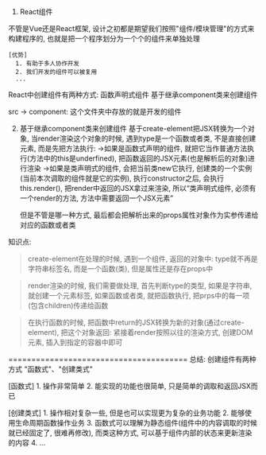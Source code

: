 1. React组件

  不管是Vue还是React框架, 设计之初都是期望我们按照"组件/模块管理"的方式来构建程序的, 也就是把一个程序划分为一个个的组件来单独处理

    [优势]
      1. 有助于多人协作开发
      2. 我们开发的组件可以被复用
      ...
    
  React中创建组件有两种方式:
    函数声明式组件
    基于继承component类来创建组件

  src -> component: 这个文件夹中存放的就是开发的组件

2. 基于继承component类来创建组件
  基于create-element把JSX转换为一个对象, 当render渲染这个对象的时候, 遇到type是一个函数或者类, 不是直接创建元素, 而是先把方法执行:
    ->如果是函数式声明的组件, 就把它当作普通方法执行(方法中的this是underfined), 把函数返回的JSX元素(也是解析后的对象)进行渲染
    ->如果是类声明式的组件, 会把当前类new它执行, 创建类的一个实例(当前本次调取的组件就是它的实例), 执行constructor之后, 会执行this.render(), 把render中返回的JSX拿过来渲染, 所以“类声明式组件, 必须有一个render的方法, 方法中需要返回一个JSX元素”

    但是不管是哪一种方式, 最后都会把解析出来的props属性对象作为实参传递给对应的函数或者类

  知识点: 
  > create-element在处理的时候, 遇到一个组件, 返回的对象中: type就不再是字符串标签名, 而是一个函数(类), 但是属性还是存在props中

  > render渲染的时候, 我们需要做处理, 首先判断type的类型, 如果是字符串, 就创建一个元素标签, 如果函数或者类, 就把函数执行, 把prps中的每一项(包含children)传递给函数

  > 在执行函数的时候, 把函数中return的JSX转换为新的对象(通过create-element), 把这个对象返回: 紧接着render按照以往的渲染方式, 创建DOM元素, 插入到指定的容器中即可

=======================================
总结: 创建组件有两种方式 "函数式"、"创建类式"

  [函数式]
    1. 操作非常简单
    2. 能实现的功能也很简单, 只是简单的调取和返回JSX而已
  
  [创建类式]
    1. 操作相对复杂一些, 但是也可以实现更为复杂的业务功能
    2. 能够使用生命周期函数操作业务
    3. 函数式可以理解为静态组件(组件中的内容调取的时候就已经固定了, 很难再修改), 而类这种方式, 可以基于组件内部的状态来更新渲染的内容
    4. ...
